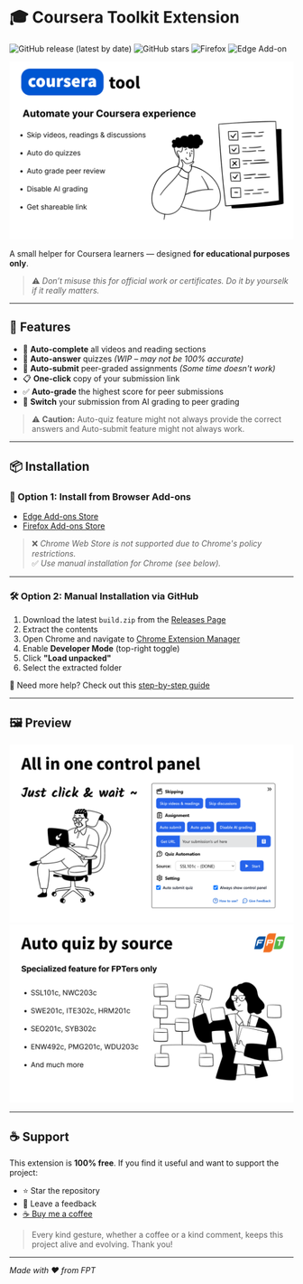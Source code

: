 # 🎓 Coursera Toolkit Extension

![GitHub release (latest by date)](https://img.shields.io/github/v/release/Pear104/coursera-tool?style=flat-square)
![GitHub stars](https://img.shields.io/github/stars/Pear104/coursera-tool?style=flat-square)
![Firefox](https://img.shields.io/amo/v/coursera-tool?label=Firefox%20Add-on&style=flat-square)
![Edge Add-on](https://img.shields.io/static/v1?label=Edge%20Add-on&message=Available&color=blue&style=flat-square)

![Coursera Toolkit Banner](./images/Screenshot1.png)

A small helper for Coursera learners — designed **for educational purposes only**.

> ⚠️ _Don’t misuse this for official work or certificates. Do it by yourselk if it really matters._

---

## 🚀 Features

- 📑 **Auto-complete** all videos and reading sections
- 💯 **Auto-answer** quizzes _(WIP – may not be 100% accurate)_
- 🧑 **Auto-submit** peer-graded assignments _(Some time doesn't work)_
- 📋 **One-click** copy of your submission link
- ✅ **Auto-grade** the highest score for peer submissions
- 🤖 **Switch** your submission from AI grading to peer grading

> ⚠️ **Caution:** Auto-quiz feature might not always provide the correct answers and Auto-submit feature might not always work.

---

## 📦 Installation

### 🧩 Option 1: Install from Browser Add-ons

- [Edge Add-ons Store](https://microsoftedge.microsoft.com/addons/detail/coursera-toolkit-helper/cpebdnelbbfbnjbdafkkcgbbgbdbhhgb)
- [Firefox Add-ons Store](https://addons.mozilla.org/en-GB/firefox/addon/coursera-tool/)

> ❌ _Chrome Web Store is not supported due to Chrome's policy restrictions._  
> ✅ _Use manual installation for Chrome (see below)._

---

### 🛠 Option 2: Manual Installation via GitHub

1. Download the latest `build.zip` from the [Releases Page](https://github.com/Pear104/coursera-tool/releases)
2. Extract the contents
3. Open Chrome and navigate to [Chrome Extension Manager](chrome://extensions/)
4. Enable **Developer Mode** (top-right toggle)
5. Click **"Load unpacked"**
6. Select the extracted folder

📘 Need more help? Check out this [step-by-step guide](https://ui.vision/howto/install-chrome-extension-from-file)

---

## 🖼 Preview

![Screenshot 2](./images/Screenshot2.png)  
![Screenshot 3](./images/Screenshot3.png)

---

## ☕ Support

This extension is **100% free**. If you find it useful and want to support the project:

- ⭐ Star the repository
- 💬 Leave a feedback
- [☕ Buy me a coffee](https://buymeacoffee.com/pear104)

> Every kind gesture, whether a coffee or a kind comment, keeps this project alive and evolving. Thank you!

---

_Made with ❤️ from FPT_
